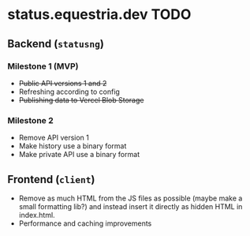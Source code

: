 # status.equestria.dev TODO

## Backend (`statusng`)

### Milestone 1 (MVP)
* <del>Public API versions 1 and 2</del>
* Refreshing according to config
* <del>Publishing data to Vercel Blob Storage</del>

### Milestone 2
* Remove API version 1
* Make history use a binary format
* Make private API use a binary format

## Frontend (`client`)
* Remove as much HTML from the JS files as possible (maybe make a small formatting lib?) and instead insert it directly as hidden HTML in index.html.
* Performance and caching improvements
